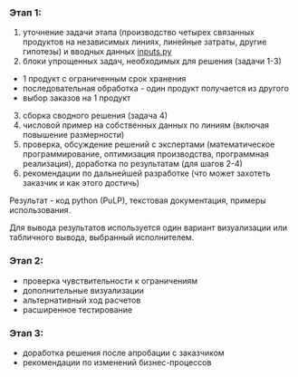 ### Этап 1:

1. уточнение задачи этапа (производство четырех связанных продуктов на независимых линиях, линейные затраты, другие гипотезы) и вводных данных [inputs.py](https://github.com/epogrebnyak/linprog/blob/main/inputs.py)
2. блоки упрощенных задач, необходимых для решения (задачи 1-3)
  - 1 продукт с ограниченным срок хранения
  - последовательная обработка - один продукт получается из другого 
  - выбор заказов на 1 продукт 
3. сборка сводного решения (задача 4)
4. числовой пример на собственных данных по линиям (включая повышение размерности)
5. проверка, обсуждение решений c экспертами (математическое программирование, оптимизация производства, программная реализация), доработка по результатам (для шагов 2-4)
6. рекомендации по дальнейшей разработке (что может захотеть заказчик и как этого достичь)

Результат - код python (PuLP), текстовая документация, примеры использования.

Для вывода результатов используется один вариант визуализации или табличного вывода, выбранный исполнителем.

### Этап 2: 

- проверка чувствительности к ограничениям
- дополнительные визуализации 
- альтернативный ход расчетов
- расширенное тестирование

### Этап 3:

- доработка решения после апробации с заказчиком
- рекомендации по изменений бизнес-процессов
